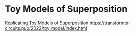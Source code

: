 # Toy Models of Superposition
Replicating Toy Models of Superposition https://transformer-circuits.pub/2022/toy_model/index.html
